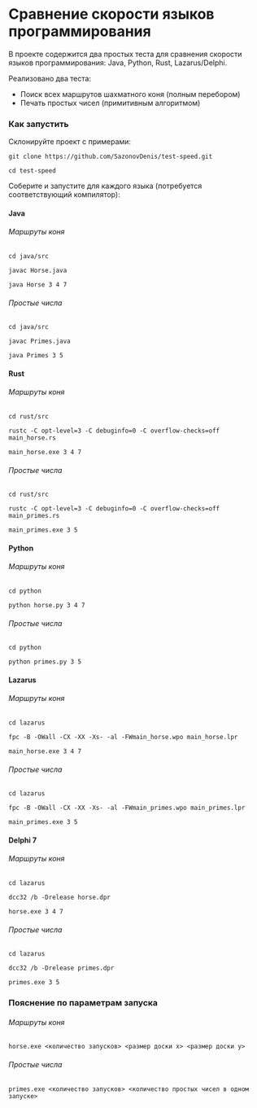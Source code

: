# Сравнение скорости языков программирования

В проекте содержится два простых теста для сравнения скорости языков программирования:
Java, Python, Rust, Lazarus/Delphi.

Реализовано два теста:

- Поиск всех маршрутов шахматного коня (полным перебором)
- Печать простых чисел (примитивным алгоритмом)

### Как запустить

Склонируйте проект с примерами:

~~~
git clone https://github.com/SazonovDenis/test-speed.git

cd test-speed
~~~

Соберите и запустите для каждого языка (потребуется соответствующий компилятор):

#### Java

###### Маршруты коня

~~~
cd java/src

javac Horse.java

java Horse 3 4 7
~~~

###### Простые числа

~~~
cd java/src

javac Primes.java 

java Primes 3 5
~~~

#### Rust

###### Маршруты коня

~~~
cd rust/src

rustc -C opt-level=3 -C debuginfo=0 -C overflow-checks=off main_horse.rs

main_horse.exe 3 4 7
~~~

###### Простые числа

~~~
cd rust/src

rustc -C opt-level=3 -C debuginfo=0 -C overflow-checks=off main_primes.rs

main_primes.exe 3 5
~~~

#### Python

###### Маршруты коня

~~~
cd python

python horse.py 3 4 7
~~~

###### Простые числа

~~~
cd python

python primes.py 3 5
~~~

#### Lazarus

###### Маршруты коня

~~~
cd lazarus

fpc -B -OWall -CX -XX -Xs- -al -FWmain_horse.wpo main_horse.lpr

main_horse.exe 3 4 7
~~~

###### Простые числа

~~~
cd lazarus

fpc -B -OWall -CX -XX -Xs- -al -FWmain_primes.wpo main_primes.lpr

main_primes.exe 3 5
~~~

#### Delphi 7

###### Маршруты коня

~~~
cd lazarus

dcc32 /b -Drelease horse.dpr

horse.exe 3 4 7
~~~

###### Простые числа

~~~
cd lazarus

dcc32 /b -Drelease primes.dpr

primes.exe 3 5
~~~

### Пояснение по параметрам запуска

###### Маршруты коня

~~~
horse.exe <количество запусков> <размер доски x> <размер доски y>
~~~

###### Простые числа

~~~
primes.exe <количество запусков> <количество простых чисел в одном запуске>
~~~
